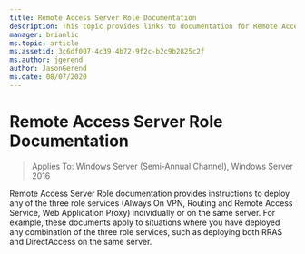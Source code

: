 ```yaml
---
title: Remote Access Server Role Documentation
description: This topic provides links to documentation for Remote Access in Windows Server 2016.
manager: brianlic
ms.topic: article
ms.assetid: 3c6df007-4c39-4b72-9f2c-b2c9b2825c2f
ms.author: jgerend
author: JasonGerend
ms.date: 08/07/2020
---
```

# Remote Access Server Role Documentation

>Applies To: Windows Server (Semi-Annual Channel), Windows Server 2016

Remote Access Server Role documentation provides instructions to deploy any of the three role services (Always On VPN, Routing and Remote Access Service, Web Application Proxy) individually or on the same server. For example, these documents apply to situations where you have deployed any combination of the three role services, such as deploying both RRAS and DirectAccess on the same server.
